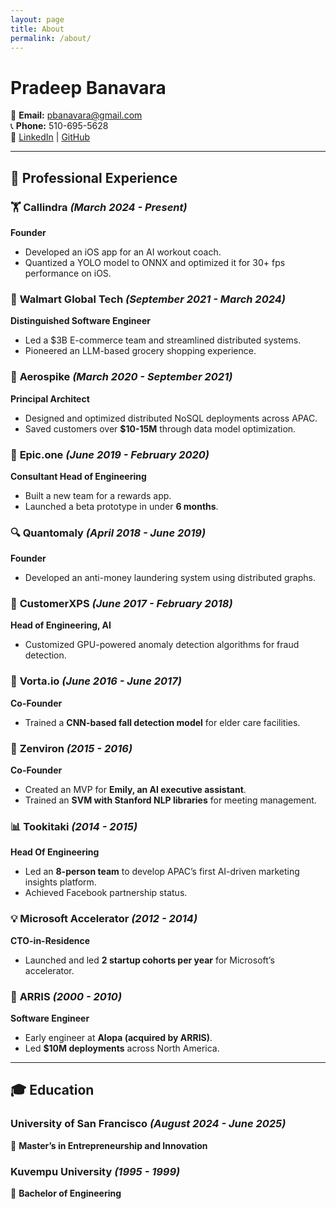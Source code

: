 ```yaml
---
layout: page
title: About
permalink: /about/
---
```

# Pradeep Banavara  

📧 **Email:** [pbanavara@gmail.com](mailto:pbanavara@gmail.com)  
📞 **Phone:** 510-695-5628  
🔗 [LinkedIn](https://linkedin.com/in/pbanavara) | [GitHub](https://github.com/pbanavara)  

---

## 🚀 **Professional Experience**  

### 🏋 **Callindra** *(March 2024 - Present)*  
**Founder**  
- Developed an iOS app for an AI workout coach.  
- Quantized a YOLO model to ONNX and optimized it for 30+ fps performance on iOS.  

### 🛒 **Walmart Global Tech** *(September 2021 - March 2024)*  
**Distinguished Software Engineer**  
- Led a $3B E-commerce team and streamlined distributed systems.  
- Pioneered an LLM-based grocery shopping experience.  

### 🏢 **Aerospike** *(March 2020 - September 2021)*  
**Principal Architect**  
- Designed and optimized distributed NoSQL deployments across APAC.  
- Saved customers over **$10-15M** through data model optimization.  

### 🎁 **Epic.one** *(June 2019 - February 2020)*  
**Consultant Head of Engineering**  
- Built a new team for a rewards app.  
- Launched a beta prototype in under **6 months**.  

### 🔍 **Quantomaly** *(April 2018 - June 2019)*  
**Founder**  
- Developed an anti-money laundering system using distributed graphs.  

### 🔎 **CustomerXPS** *(June 2017 - February 2018)*  
**Head of Engineering, AI**  
- Customized GPU-powered anomaly detection algorithms for fraud detection.  

### 🤖 **Vorta.io** *(June 2016 - June 2017)*  
**Co-Founder**  
- Trained a **CNN-based fall detection model** for elder care facilities.  

### 🤝 **Zenviron** *(2015 - 2016)*  
**Co-Founder**  
- Created an MVP for **Emily, an AI executive assistant**.  
- Trained an **SVM with Stanford NLP libraries** for meeting management.  

### 📊 **Tookitaki** *(2014 - 2015)*  
**Head Of Engineering**  
- Led an **8-person team** to develop APAC’s first AI-driven marketing insights platform.  
- Achieved Facebook partnership status.  

### 💡 **Microsoft Accelerator** *(2012 - 2014)*  
**CTO-in-Residence**  
- Launched and led **2 startup cohorts per year** for Microsoft’s accelerator.  

### 💾 **ARRIS** *(2000 - 2010)*  
**Software Engineer**  
- Early engineer at **Alopa (acquired by ARRIS)**.  
- Led **$10M deployments** across North America.  

---

## 🎓 **Education**  

### **University of San Francisco** *(August 2024 - June 2025)*  
📖 **Master’s in Entrepreneurship and Innovation**  

### **Kuvempu University** *(1995 - 1999)*  
📖 **Bachelor of Engineering**  

